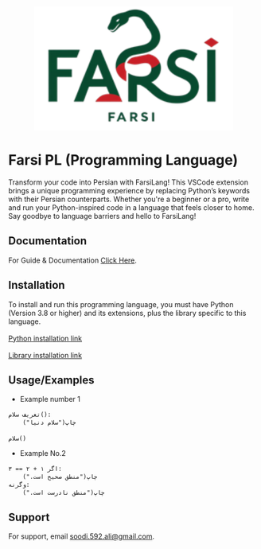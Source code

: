 
<!-- ![Logo](images/farsi.png) -->
<p align="center">
    <img src="images/farsi.png" alt="Logo" width="400" height="250"/>
</p>



# Farsi PL (Programming Language)

Transform your code into Persian with FarsiLang! This VSCode extension brings a unique programming experience by replacing Python’s keywords with their Persian counterparts. Whether you're a beginner or a pro, write and run your Python-inspired code in a language that feels closer to home. Say goodbye to language barriers and hello to FarsiLang!
## Documentation

For Guide & Documentation [Click Here](https://github.com/soodi592/Farsi/blob/main/Doc.md).


## Installation

To install and run this programming language, you must have Python (Version 3.8 or higher) and its extensions, plus the library specific to this language.\
\
[Python installation link](https://www.python.org/downloads/)\
\
[Library installation link](https://pypi.org/project/farsilang/0.1/)
## Usage/Examples

* Example number 1
```farsi
تعریف سلام():
    چاپ("سلام دنیا")

سلام()
```

* Example No.2
```farsi
اگر ۱ + ۲ == ۳:
    چاپ("منطق صحیح است.")
وگرنه:
    چاپ("منطق نادرست است.")
```
## Support

For support, email soodi.592.ali@gmail.com.

